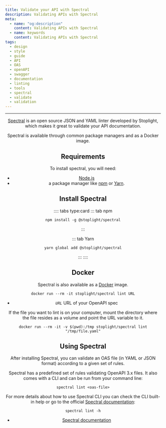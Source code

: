 ```yaml
---
title: Validate your API with Spectral
description: Validating APIs with Spectral
meta:
  - name: "og:description"
    content: Validating APIs with Spectral
  - name: keywords
    content: Validating APIs with Spectral
tags:
  - design
  - style
  - guide
  - API
  - OAS
  - openAPI
  - swagger
  - documentation
  - linting
  - tools
  - spectral
  - validate
  - validation
---
```


<Header/>

---

[Spectral](https://github.com/stoplightio/spectral "Spectral website") is an open source JSON and YAML linter developed by Stoplight,
which makes it great to validate your API documentation.

Spectral is available through common package managers and as a Docker image.

## Requirements

To install spectral, you will need:

- [Node.js](https://nodejs.org/en/ "Node.js website")
- a package manager like [npm](https://www.npmjs.com/ "npm website") or [Yarn](https://yarnpkg.com/ "Yarn website").

## Install Spectral

:::: tabs type:card
::: tab npm

```shell
npm install -g @stoplight/spectral
```

:::

::: tab Yarn

```shell
yarn global add @stoplight/spectral
```

:::
::::

## Docker

Spectral is also available as a [Docker](https://www.docker.com/ "Docker website") image.

```shell
docker run --rm -it stoplight/spectral lint URL
```

- *`URL`* URL of your OpenAPI spec

If the file you want to lint is on your computer,
mount the directory where the file resides as a volume and point the URL variable to it.

```shell
docker run --rm -it -v $(pwd):/tmp stoplight/spectral lint "/tmp/file.yaml"
```

## Using Spectral

After installing Spectral, you can validate an OAS file (in YAML or JSON format) according to a given set of rules.

Spectral has a predefined set of rules validating OpenAPI 3.x files.
It also comes with a CLI and can be run from your command line:

```shell
spectral lint <oas-file>
```

For more details about how to use Spectral CLI you can check the CLI built-in help
or go to the official [Spectral documentation](https://stoplight.io/p/docs/gh/stoplightio/spectral/docs/guides/cli.md "Spectral website"):

```shell
spectral lint -h
```

<RRead>

- [Spectral documentation](https://meta.stoplight.io/docs/spectral/README.md "Spectral docs")

</RRead>
